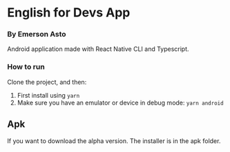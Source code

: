 # English for Devs App

### By Emerson Asto

Android application made with React Native CLI and Typescript.

### How to run

Clone the project, and then:

1. First install using `yarn`
2. Make sure you have an emulator or device in debug mode: `yarn android`

## Apk

If you want to download the alpha version. The installer is in the apk folder.
